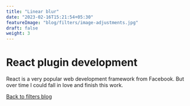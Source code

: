 ```yaml
---
title: "Linear blur"
date: "2023-02-16T15:21:54+05:30"
featureImage: "blog/filters/image-adjustments.jpg"
draft: false
weight: 3
---
```


# React plugin development

React is a very popular web development framework from Facebook.
But over time I could fall in love and finish this work.

[Back to filters blog](/blog/filters)
